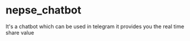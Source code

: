 # nepse_chatbot
It's a chatbot which can be used in telegram it provides you the real time share value
